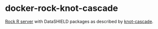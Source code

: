 # docker-rock-knot-cascade

[Rock R server](https://www.obiba.org/pages/products/rock/) with DataSHIELD packages as described by [knot-cascade](https://datashield.org/help/standard-profiles-and-plaforms).
